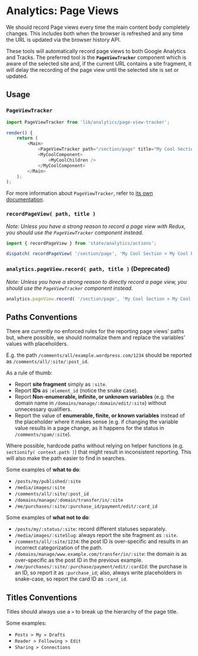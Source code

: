 Analytics: Page Views
=====================

We should record Page views every time the main content body completely changes. This includes both when the browser is refreshed and any time the URL is updated via the browser history API.

These tools will automatically record page views to both Google Analytics and Tracks. The preferred tool is the **`PageViewTracker`** component which is aware of the selected site and, if the current URL contains a site fragment, it will delay the recording of the page view until the selected site is set or updated.

## Usage

### `PageViewTracker`

```js
import PageViewTracker from 'lib/analytics/page-view-tracker';

render() {
	return (
		<Main>
			<PageViewTracker path="/section/page" title="My Cool Section > My Cool Page" />
			<MyCoolComponent>
				<MyCoolChildren />
			</MyCoolComponent>
		</Main>
	);
);
```

For more information about `PageViewTracker`, refer to [its own documentation](https://github.com/Automattic/wp-calypso/tree/master/client/lib/analytics/page-view-tracker).

### `recordPageView( path, title )`

_Note: Unless you have a strong reason to record a page view with Redux, you should use the `PageViewTracker` component instead._

```js
import { recordPageView } from 'state/analytics/actions';

dispatch( recordPageView( '/section/page', 'My Cool Section > My Cool Page' ) );
```

### `analytics.pageView.record( path, title )` (Deprecated)

_Note: Unless you have a strong reason to directly record a page view, you should use the `PageViewTracker` component instead._

```js
analytics.pageView.record( '/section/page', 'My Cool Section > My Cool Page' );
```

## Paths Conventions

There are currently no enforced rules for the reporting page views' paths but, where possible, we should normalize them and replace the variables' values with placeholders.

E.g. the path `/comments/all/example.wordpress.com/1234` should be reported as `/comments/all/:site/:post_id`.

As a rule of thumb:

- Report **site fragment** simply as `:site`.
- Report **IDs** as `:element_id` (notice the snake case).
- Report **Non-enumerable, infinite, or unknown variables** (e.g. the domain name in `/domains/manage/:domain/edit/:site`) without unnecessary qualifiers.
- Report the value of **enumerable, finite, or known variables** instead of the placeholder where it makes sense (e.g. if changing the variable value results in a page change, as it happens for the status in `/comments/spam/:site`).

Where possible, hardcode paths without relying on helper functions (e.g. `sectionify( context.path )`) that might result in inconsistent reporting. This will also make the path easier to find in searches.

Some examples of **what to do**:

- `/posts/my/published/:site`
- `/media/images/:site`
- `/comments/all/:site/:post_id`
- `/domains/manage/:domain/transfer/in/:site`
- `/me/purchases/:site/:purchase_id/payment/edit/:card_id`

Some examples of **what not to do**:

- `/posts/my/:status/:site`: record different statuses separately.
- `/media/images/:siteSlug`: always report the site fragment as `:site`.
- `/comments/all/:site/1234`: the post ID is over-specific and results in an incorrect categorization of the path.
- `/domains/manage/www.example.com/transfer/in/:site`: the domain is as over-specific as the post ID in the previous example.
- `/me/purchases/:site/:purchase/payment/edit/:cardId`: the purchase is an ID, so report it as `:purchase_id`; also, always write placeholders in snake-case, so report the card ID as `:card_id`.

## Titles Conventions

Titles should always use a `>` to break up the hierarchy of the page title.

Some examples:

- `Posts > My > Drafts`
- `Reader > Following > Edit`
- `Sharing > Connections`
